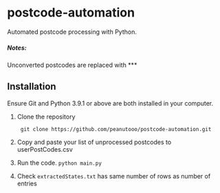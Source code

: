 # postcode-automation
Automated postcode processing with Python.

##### Notes:
Unconverted postcodes are replaced with ***

## Installation
Ensure Git and Python 3.9.1 or above are both installed in your computer.
1. Clone the repository

        git clone https://github.com/peanutooo/postcode-automation.git
    
2. Copy and paste your list of unprocessed postcodes to userPostCodes.csv
3. Run the code.
`python main.py`
4. Check `extractedStates.txt` has same number of rows as number of entries

